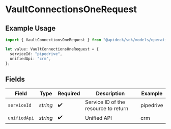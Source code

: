 # VaultConnectionsOneRequest

## Example Usage

```typescript
import { VaultConnectionsOneRequest } from "@apideck/sdk/models/operations";

let value: VaultConnectionsOneRequest = {
  serviceId: "pipedrive",
  unifiedApi: "crm",
};
```

## Fields

| Field                                | Type                                 | Required                             | Description                          | Example                              |
| ------------------------------------ | ------------------------------------ | ------------------------------------ | ------------------------------------ | ------------------------------------ |
| `serviceId`                          | *string*                             | :heavy_check_mark:                   | Service ID of the resource to return | pipedrive                            |
| `unifiedApi`                         | *string*                             | :heavy_check_mark:                   | Unified API                          | crm                                  |
